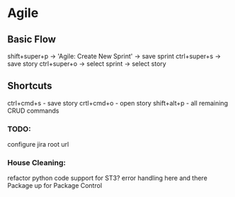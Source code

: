 Agile
======

Basic Flow
----------
shift+super+p -> 'Agile: Create New Sprint' -> save sprint
ctrl+super+s -> save story
ctrl+super+o -> select sprint -> select story

Shortcuts
----------
ctrl+cmd+s - save story
crtl+cmd+o - open story
shift+alt+p - all remaining CRUD commands

### TODO:
configure jira root url


### House Cleaning:
refactor python code
support for ST3?
error handling here and there
Package up for Package Control
